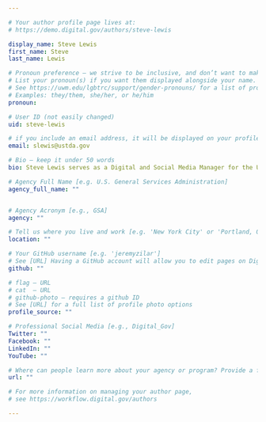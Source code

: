 ```yaml
---

# Your author profile page lives at:
# https://demo.digital.gov/authors/steve-lewis

display_name: Steve Lewis
first_name: Steve
last_name: Lewis

# Pronoun preference — we strive to be inclusive, and don’t want to make assumptions on a person’s first name (be it a gender-neutral name, or is one more common in languages other than English). Learn more http://www.MyPronouns.org
# List your pronoun(s) if you want them displayed alongside your name. Leave it blank and we'll use just your name.
# See https://uwm.edu/lgbtrc/support/gender-pronouns/ for a list of pronouns
# Examples: they/them, she/her, or he/him
pronoun:

# User ID (not easily changed)
uid: steve-lewis

# if you include an email address, it will be displayed on your profile page
email: slewis@ustda.gov

# Bio — keep it under 50 words
bio: Steve Lewis serves as a Digital and Social Media Manager for the U.S. Trade and Development Agency (USTDA). In this capacity, Steve coordinates USTDA’s public outreach program through the Agency’s website, eNewsletter, and other digital communication channels. Steve also serves in the U.S. Air Force Reserve as a commissioned Public Affairs Officer. He is a recent graduate of Georgetown University’s Masters in Professional Studies – Public Relations and Corporate Communications program.

# Agency Full Name [e.g. U.S. General Services Administration]
agency_full_name: ""


# Agency Acronym [e.g., GSA]
agency: ""

# Tell us where you live and work [e.g. 'New York City' or 'Portland, OR']
location: ""

# Your GitHub username [e.g. 'jeremyzilar']
# See [URL] Having a GitHub account will allow you to edit pages on DigitalGov. The image used in your GitHub account can also be used to populate your digital.gov profile photo.
github: ""

# flag — URL
# cat  — URL
# github-photo — requires a github ID
# See [URL] for a full list of profile photo options
profile_source: ""

# Professional Social Media [e.g., Digital_Gov]
Twitter: ""
Facebook: ""
LinkedIn: ""
YouTube: ""

# Where can people learn more about your agency or program? Provide a full URL [e.g. 'https://www.example.gov/']
url: ""

# For more information on managing your author page,
# see https://workflow.digital.gov/authors

---
```

